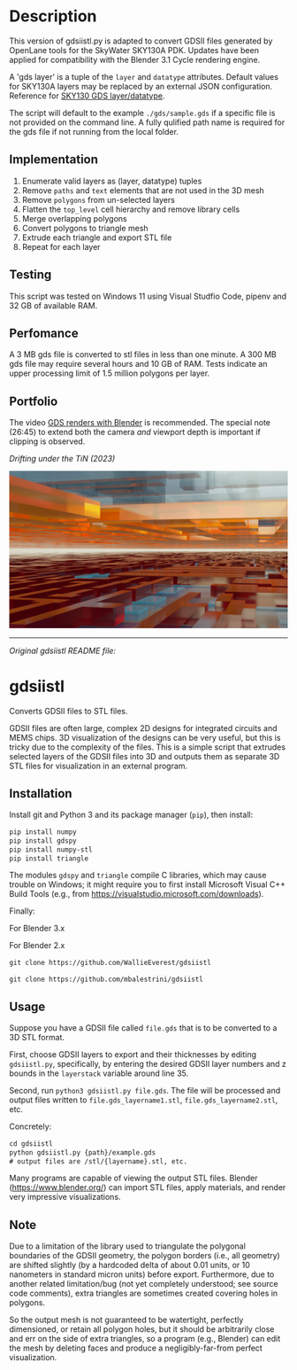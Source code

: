 # Description

This version of gdsiistl.py is adapted to convert GDSII files generated by OpenLane tools for the SkyWater SKY130A PDK. Updates have been applied for compatibility with the Blender 3.1 Cycle rendering engine.

A 'gds layer' is a tuple of the `layer` and `datatype` attributes. Default values for SKY130A layers may be replaced by an external JSON configuration. Reference for [SKY130 GDS layer/datatype](https://skywater-pdk.readthedocs.io/en/main/rules/layers).

The script will default to the example `./gds/sample.gds` if a specific file is not provided on the command line. A fully qulified path name is required for the gds file if not running from the local folder.

## Implementation

1. Enumerate valid layers as (layer, datatype) tuples
2. Remove `paths` and `text` elements that are not used in the 3D mesh
3. Remove `polygons` from un-selected layers
4. Flatten the `top_level` cell hierarchy and remove library cells
5. Merge overlapping polygons
6. Convert polygons to triangle mesh
7. Extrude each triangle and export STL file
8. Repeat for each layer

## Testing

This script was tested on Windows 11 using Visual Studfio Code, pipenv and 32 GB of available RAM.

## Perfomance

A 3 MB gds file is converted to stl files in less than one minute. A 300 MB gds file may require several hours and 10 GB of RAM. Tests indicate an upper processing limit of 1.5 million polygons per layer.

## Portfolio

The video [GDS renders with Blender](https://www.youtube.com/watch?v=gBjQI3GrBHU) is recommended. The special note (26:45) to extend both the camera *and* viewport depth is important if clipping is observed.

*Drifting under the TiN (2023)*

![Blender example](image/drifting_under_the_tin.png)

***

*Original gdsiistl README file:*

# gdsiistl

Converts GDSII files to STL files.

GDSII files are often large, complex 2D designs for integrated circuits and MEMS chips. 3D visualization of the designs can be very useful, but this is tricky due to the complexity of the files. This is a simple script that extrudes selected layers of the GDSII files into 3D and outputs them as separate 3D STL files for visualization in an external program.

## Installation

Install git and Python 3 and its package manager (`pip`), then install:

```
pip install numpy
pip install gdspy
pip install numpy-stl
pip install triangle
```

The modules `gdspy` and `triangle` compile C libraries, which may cause trouble on Windows; it might require you to first install Microsoft Visual C++ Build Tools (e.g., from <https://visualstudio.microsoft.com/downloads>).

Finally:

For Blender 3.x

For Blender 2.x
```
git clone https://github.com/WallieEverest/gdsiistl
```

```
git clone https://github.com/mbalestrini/gdsiistl
```

## Usage

Suppose you have a GDSII file called `file.gds` that is to be converted to a 3D STL format.

First, choose GDSII layers to export and their thicknesses by editing `gdsiistl.py`, specifically, by entering the desired GDSII layer numbers and z bounds in the `layerstack` variable around line 35.

Second, run `python3 gdsiistl.py file.gds`. The file will be processed and output files written to `file.gds_layername1.stl`, `file.gds_layername2.stl`, etc.

Concretely:

```
cd gdsiistl
python gdsiistl.py {path}/example.gds
# output files are /stl/{layername}.stl, etc.
```

Many programs are capable of viewing the output STL files. Blender (<https://www.blender.org/>) can import STL files, apply materials, and render very impressive visualizations.

## Note

Due to a limitation of the library used to triangulate the polygonal boundaries of the GDSII geometry, the polygon borders (i.e., all geometry) are shifted slightly (by a hardcoded delta of about 0.01 units, or 10 nanometers in standard micron units) before export. Furthermore, due to another related limitation/bug (not yet completely understood; see source code comments), extra triangles are sometimes created covering holes in polygons.

So the output mesh is not guaranteed to be watertight, perfectly dimensioned, or retain all polygon holes, but it should be arbitrarily close and err on the side of extra triangles, so a program (e.g., Blender) can edit the mesh by deleting faces and produce a negligibly-far-from perfect visualization.
